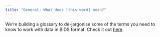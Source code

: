 ```yaml
---
title: "General: What does [this word] mean?"
---
```


We're building a glossary to de-jargonise some of the terms you need to know to
work with data in BIDS format. Check it out [here](./glossary.md).
